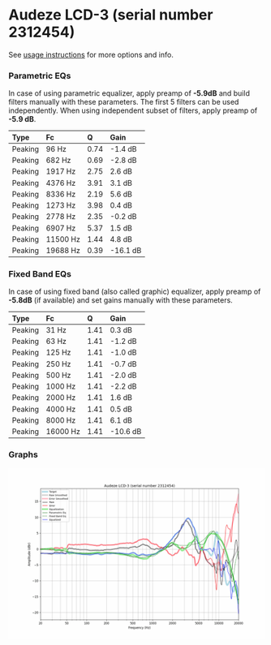 # Audeze LCD-3 (serial number 2312454)
See [usage instructions](https://github.com/jaakkopasanen/AutoEq#usage) for more options and info.

### Parametric EQs
In case of using parametric equalizer, apply preamp of **-5.9dB** and build filters manually
with these parameters. The first 5 filters can be used independently.
When using independent subset of filters, apply preamp of **-5.9 dB**.

| Type    | Fc       |    Q | Gain     |
|:--------|:---------|:-----|:---------|
| Peaking | 96 Hz    | 0.74 | -1.4 dB  |
| Peaking | 682 Hz   | 0.69 | -2.8 dB  |
| Peaking | 1917 Hz  | 2.75 | 2.6 dB   |
| Peaking | 4376 Hz  | 3.91 | 3.1 dB   |
| Peaking | 8336 Hz  | 2.19 | 5.6 dB   |
| Peaking | 1273 Hz  | 3.98 | 0.4 dB   |
| Peaking | 2778 Hz  | 2.35 | -0.2 dB  |
| Peaking | 6907 Hz  | 5.37 | 1.5 dB   |
| Peaking | 11500 Hz | 1.44 | 4.8 dB   |
| Peaking | 19688 Hz | 0.39 | -16.1 dB |

### Fixed Band EQs
In case of using fixed band (also called graphic) equalizer, apply preamp of **-5.8dB**
(if available) and set gains manually with these parameters.

| Type    | Fc       |    Q | Gain     |
|:--------|:---------|:-----|:---------|
| Peaking | 31 Hz    | 1.41 | 0.3 dB   |
| Peaking | 63 Hz    | 1.41 | -1.2 dB  |
| Peaking | 125 Hz   | 1.41 | -1.0 dB  |
| Peaking | 250 Hz   | 1.41 | -0.7 dB  |
| Peaking | 500 Hz   | 1.41 | -2.0 dB  |
| Peaking | 1000 Hz  | 1.41 | -2.2 dB  |
| Peaking | 2000 Hz  | 1.41 | 1.6 dB   |
| Peaking | 4000 Hz  | 1.41 | 0.5 dB   |
| Peaking | 8000 Hz  | 1.41 | 6.1 dB   |
| Peaking | 16000 Hz | 1.41 | -10.6 dB |

### Graphs
![](./Audeze%20LCD-3%20(serial%20number%202312454).png)